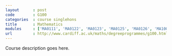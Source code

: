 ```yaml
---
layout      : post
code        : G100
categories  : course singlehons
title       : Mathematics
modules     : ['MA0111', 'MA0122', 'MA0123', 'MA0125', 'MA0126', 'MA1000', 'MA1001', 'MA1002', 'MA1003', 'MA1004', 'MA1300', 'MA1500', 'MA1501']
url         : http://www.cardiff.ac.uk/maths/degreeprogrammes/g100.html
---
```


Course description goes here.

